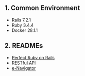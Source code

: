 ## 1. Common Environment

- Rails 7.2.1
- Ruby 3.4.4
- Docker 28.1.1

## 2. READMEs

- [Perfect Ruby on Rails](./perfect-ruby-on-rails/README.md)
- [RESTful API](./restful-api/README.md)
- [e-Navigator](./e-navigator/README.md)
